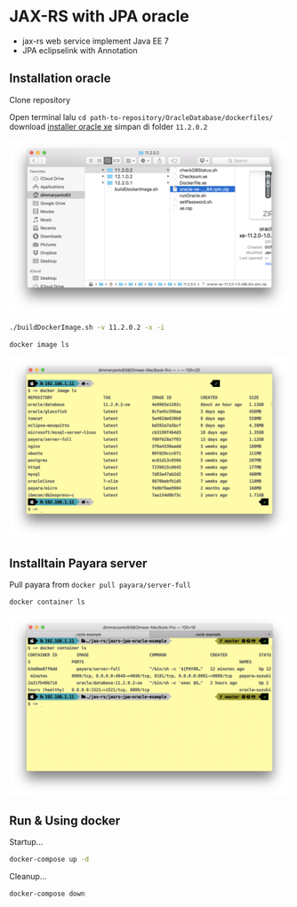 # JAX-RS with JPA oracle

- jax-rs web service implement Java EE 7
- JPA eclipselink with Annotation

## Installation oracle

Clone repository 

Open terminal lalu `cd path-to-repository/OracleDatabase/dockerfiles/` download [installer oracle xe](http://download.oracle.com/otn/linux/oracle11g/xe/oracle-xe-11.2.0-1.0.x86_64.rpm.zip) 
simpan di folder `11.2.0.2` 

![image location](docs/images/docker-image.png)

```bash
./buildDockerImage.sh -v 11.2.0.2 -x -i
```

```bash
docker image ls 
```

![image location](docs/images/docker-image-ls.png)

## Installtain Payara server

Pull payara from `docker pull payara/server-full`

```bash
docker container ls
```

![docker](docs/images/payara-docker-ls.png)

## Run & Using docker

Startup...

```bash
docker-compose up -d
```

Cleanup...

```bash
docker-compose down
```


